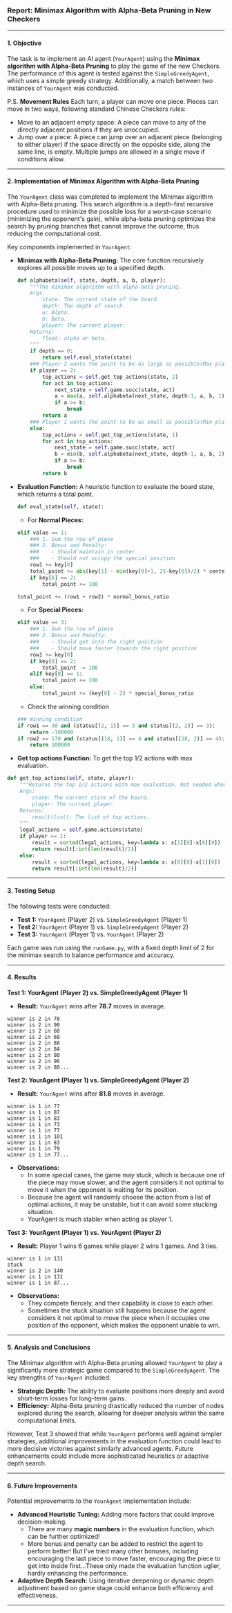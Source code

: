 ### Report: Minimax Algorithm with Alpha-Beta Pruning in New Checkers

---

#### 1. **Objective**

The task is to implement an AI agent (`YourAgent`) using the **Minimax algorithm with Alpha-Beta Pruning** to play the game of the new Checkers. The performance of this agent is tested against the `SimpleGreedyAgent`, which uses a simple greedy strategy. Additionally, a match between two instances of `YourAgent` was conducted.

P.S. **Movement Rules**
Each turn, a player can move one piece. Pieces can move in two ways, following standard Chinese Checkers rules:
- Move to an adjacent empty space: A piece can move to any of the directly adjacent positions if they are unoccupied.
- Jump over a piece: A piece can jump over an adjacent piece (belonging to either player) if the space directly on the opposite side, along the same line, is empty. Multiple jumps are allowed in a single move if conditions allow.

---

#### 2. **Implementation of Minimax Algorithm with Alpha-Beta Pruning**

The `YourAgent` class was completed to implement the Minimax algorithm with Alpha-Beta pruning. This search algorithm is a depth-first recursive procedure used to minimize the possible loss for a worst-case scenario (minimizing the opponent's gain), while alpha-beta pruning optimizes the search by pruning branches that cannot improve the outcome, thus reducing the computational cost.

Key components implemented in `YourAgent`:

- **Minimax with Alpha-Beta Pruning:** The core function recursively explores all possible moves up to a specified depth.
    ```python
    def alphabeta(self, state, depth, a, b, player):
        """The minimax algorithm with alpha-beta pruning.
        Args:
            state: The current state of the board.
            depth: The depth of search.
            a: Alpha.
            b: Beta.
            player: The current player.
        Returns:
            float: alpha or beta.
        """
        if depth == 0:
            return self.eval_state(state)
        ### Player 2 wants the point to be as large as possible(Max player)
        if player == 2:
            top_actions = self.get_top_actions(state, 2)
            for act in top_actions:
                next_state = self.game.succ(state, act)
                a = max(a, self.alphabeta(next_state, depth-1, a, b, 1))
                if a >= b:
                    break
            return a
        ### Player 1 wants the point to be as small as possible(Min player)
        else:
            top_actions = self.get_top_actions(state, 1)
            for act in top_actions:
                next_state = self.game.succ(state, act)
                b = min(b, self.alphabeta(next_state, depth-1, a, b, 2))
                if a >= b:
                    break
            return b
    ```

- **Evaluation Function:** A heuristic function to evaluate the board state, which returns a total point.
    ```python
    def eval_state(self, state):
    ```
    - For **Normal Pieces:**
    ```python
    elif value == 1:
        ### 1. Sum the row of piece
        ### 2. Bonus and Penalty:
        ###    - Should maintain in center
        ###    - Should not occupy the special position
        row1 += key[0]
        total_point += abs(key[1] - min(key[0]+1, 21-key[0])/2) * center_bonus_ratio
        if key[0] == 2:
            total_point += 100
    ```
    ```python
    total_point += (row1 + row2) * normal_bonus_ratio
    ```
    - For **Special Pieces:**
    ```python
    elif value == 3:
        ### 1. Sum the row of piece
        ### 2. Bonus and Penalty:
        ###    - Should get into the right position
        ###    - Should move faster towards the right position
        row1 += key[0]
        if key[0] == 2:
            total_point -= 100
        elif key[0] == 1:
            total_point += 100
        else:
            total_point += (key[0] - 2) * special_bonus_ratio
    ```
    - Check the winning condition
    ```python
    ### Winning condition
    if row1 == 30 and (status[(2, 1)] == 3 and status[(2, 2)] == 3):
        return -100000
    if row2 == 170 and (status[(18, 1)] == 4 and status[(18, 2)] == 4):
        return 100000
    ```

- **Get top actions Function:** To get the top 1/2 actions with max evaluation.
```python
def get_top_actions(self, state, player):
    """Returns the top 1/2 actions with max evaluation. Not needed when depth is 2.
    Args:
        state: The current state of the board.
        player: The current player.
    Returns:
        result(list): The list of top actions.
    """
    legal_actions = self.game.actions(state)
    if player == 1:
        result = sorted(legal_actions, key=lambda x: x[1][0]-x[0][0])
        return result[:int(len(result)/2)]
    else:
        result = sorted(legal_actions, key=lambda x: x[0][0]-x[1][0])
        return result[:int(len(result)/2)]
```

---

#### 3. **Testing Setup**

The following tests were conducted:

- **Test 1:** `YourAgent` (Player 2) vs. `SimpleGreedyAgent` (Player 1)
- **Test 2:** `YourAgent` (Player 1) vs. `SimpleGreedyAgent` (Player 2)
- **Test 3:** `YourAgent` (Player 1) vs. `YourAgent` (Player 2)

Each game was run using the `runGame.py`, with a fixed depth limit of 2 for the minimax search to balance performance and accuracy.

---

#### 4. **Results**

**Test 1: YourAgent (Player 2) vs. SimpleGreedyAgent (Player 1)**

- **Result:** `YourAgent` wins after **78.7** moves in average.
```
winner is 2 in 78
winner is 2 in 90
winner is 2 in 68
winner is 2 in 68
winner is 2 in 88
winner is 2 in 84
winner is 2 in 80
winner is 2 in 96
winner is 2 in 80...
```

**Test 2: YourAgent (Player 1) vs. SimpleGreedyAgent (Player 2)**

- **Result:** `YourAgent` wins after **81.8** moves in average.
```
winner is 1 in 77
winner is 1 in 87
winner is 1 in 83
winner is 1 in 73
winner is 1 in 77
winner is 1 in 101
winner is 1 in 83
winner is 1 in 79
winner is 1 in 77...
```
- **Observations:**
  - In some special cases, the game may stuck, which is because one of the piece may move slower, and the agent considers it not optimal to move it when the opponent is waiting for its position.
  - Because tne agent will randomly choose the action from a list of optimal actions, it may be unstable, but it can avoid some stucking situation.
  - YourAgent is much stabler when acting as player 1.

**Test 3: YourAgent (Player 1) vs. YourAgent (Player 2)**

- **Result:** Player 1 wins 6 games while player 2 wins 1 games. And 3 ties.
```
winner is 1 in 131
stuck
winner is 2 in 140
winner is 1 in 131
winner is 1 in 87...
```
- **Observations:**
  - They compete fiercely, and their capability is close to each other.
  - Sometimes the stuck situation still happens because the agent considers it not optimal to move the piece when it occupies one position of the opponent, which makes the opponent unable to win.

---

#### 5. **Analysis and Conclusions**

The Minimax algorithm with Alpha-Beta pruning allowed `YourAgent` to play a significantly more strategic game compared to the `SimpleGreedyAgent`. The key strengths of `YourAgent` included:

- **Strategic Depth:** The ability to evaluate positions more deeply and avoid short-term losses for long-term gains.
- **Efficiency:** Alpha-Beta pruning drastically reduced the number of nodes explored during the search, allowing for deeper analysis within the same computational limits.

However, Test 3 showed that while `YourAgent` performs well against simpler strategies, additional improvements in the evaluation function could lead to more decisive victories against similarly advanced agents. Future enhancements could include more sophisticated heuristics or adaptive depth search.

---

#### 6. **Future Improvements**

Potential improvements to the `YourAgent` implementation include:
- **Advanced Heuristic Tuning:** Adding more factors that could improve decision-making.
    - There are many **magic numbers** in the evaluation function, which can be further optimized!
    - More bonus and penalty can be added to restrict the agent to perform better! But I've tried many other bonuses, including encouraging the last piece to move faster, encouraging the piece to get into inside first...These only made the evaluation function uglier, hardly enhancing the performance.
- **Adaptive Depth Search:** Using iterative deepening or dynamic depth adjustment based on game stage could enhance both efficiency and effectiveness.

---